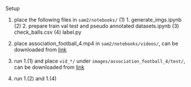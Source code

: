 Setup
1. place the following files in ```sam2/notebooks/```
(1) 1. generate_imgs.ipynb
(2) 2. prepare train val test and pseudo annotated datasets.ipynb
(3) check_balls.csv
(4) label.py
2. place association_football_4.mp4 in ```sam2/notebooks/videos/```, can be downloaded from [link](https://drive.google.com/file/d/19scg1agNwHK8WgZL9Ewm7OhMn390t241/view?usp=share_link)
3. run 1.(1) and place ```vid_*/``` under ```images/association_football_4/test/```, can be downloaded from [link](https://drive.google.com/file/d/1wGhOzX4ABe5JGcdmNlV-FGLWGTFClC7i/view?usp=share_link)

4. run 1.(2) and 1.(4)
